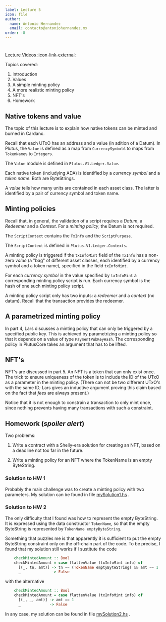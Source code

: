 ```yaml
---
label: Lecture 5
icon: file
author:
  name: Antonio Hernandez
  email: contacto@antoniohernandez.mx
order: -8
---
```


# 

[Lecture Videos :icon-link-external:](https://www.youtube.com/playlist?list=PLNEK_Ejlx3x0G8V8CDBnRDZ86POVsrfzw)

Topics covered:

1. Introduction
2. Values
3. A simple minting policy
4. A more realistic minting policy
5. NFT's
6. Homework


## Native tokens and value

The topic of this lecture is to explain how native tokens can be minted and
burned in Cardano.

Recall that each UTxO has an address and a value (in adition of a Datum).  In
Plutus, the `Value` is defined as a map from `CurrencySymbol`s to maps from
`TokenName`s to `Integer`s.

The `Value` module is defined in `Plutus.V1.Ledger.Value`.

Each native token (includying ADA) is identified by a *currency symbol* and a
*token name*.  Both are ByteStrings.

A *value* tells how many units are contained in each asset class.  The latter
is identified by a pair of currency symbol and token name.


## Minting policies

Recall that, in general, the validation of a script requires a *Datum*, a
*Redeemer* and a *Context*.  For a *minting policy*, the Datum is not
required.

The `ScriptContext` contains the `TxInfo` and the `ScriptPurpose`.

The `ScriptContext` is defined in `Plutus.V1.Ledger.Contexts`.

A minting policy is triggered if the `txInfoMint` field of the `TxInfo` has a
non-zero *value* (a "bag" of different asset classes, each identified by a
currency symbol and a token name), specified in the field `txInfoMint`.

For each *currency symbol* in the value specified by `txInfoMint` a
corresponding minting policy script is run.  Each currency symbol is the hash
of one such minting policy script.

A minting policy script only has two inputs: a *redeemer* and a *context* (no
datum).  Recall that the transaction provides the redeemer.


## A parametrized minting policy

In part 4, Lars discusses a minting policy that can only be triggered by a
specified public key.  This is achieved by parametrizing a minting policy so
that it depends on a value of type `PaymentPubKeyHash`.  The corresponding
policy in PlutusCore takes an argument that has to be lifted.


## NFT's

NFT's are discussed in part 5.  An NFT is a token that can only exist once.
The trick to ensure uniqueness of the token is to include the ID of the UTxO
as a parameter in the minting policy.  (There can not be two different UTxO's
with the same ID; Lars gives an inductive argument proving this claim based on
the fact that *fees* are always present.)

Notice that it is not enough to constrain a transaction to only mint once,
since nothing prevents having many transactions with such a constraint.

## Homework (*spoiler alert*)

Two problems:

1. Write a contract with a Shelly-era solution for creating an NFT, based on a
deadline not too far in the future.

2. Write a minting policy for an NFT where the TokenName is an empty
ByteString.

### Solution to HW 1

Probably the main challenge was to create a minting policy with two
parameters.  My solution can be found in file
[mySolution1.hs](https://github.com/ajuggler/ppp-solutions/tree/main/lecture05/mySolution1.hs)
.

### Solution to HW 2

The only difficulty that I found was how to represent the empty ByteString.
It is expressed using the data constructor `TokenName`, so that the empty
ByteString is represented by `TokenName emptyByteString`.

Something that puzzles me is that apparently it is sufficient to put the empty
ByteString constraint only on the off-chain part of the code.  To be precise, I
found that my solution still works if I sustitute the code

```haskell
    checkMintedAmount :: Bool
    checkMintedAmount = case flattenValue (txInfoMint info) of
      [(_, tn, amt)] -> tn == (TokenName emptyByteString) && amt == 1
      _              -> False
```

with the alternative

```haskell
    checkMintedAmount :: Bool
    checkMintedAmount = case flattenValue (txInfoMint info) of
      [(_, _, amt)] -> amt == 1
      _             -> False
```

In any case, my solution can be found in file
[mySolution2.hs](https://github.com/ajuggler/ppp-solutions/tree/main/lecture05/mySolution2.hs)
.